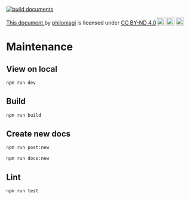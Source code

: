 [![build documents](https://github.com/tooppoo/armoredcore-extreme-mercenaries/actions/workflows/build.yml/badge.svg)](https://github.com/tooppoo/armoredcore-extreme-mercenaries/actions/workflows/build.yml)

 <p xmlns:cc="http://creativecommons.org/ns#" xmlns:dct="http://purl.org/dc/terms/"><a property="dct:title" rel="cc:attributionURL" href="https://github.com/tooppoo/armoredcore-extreme-mercenaries"> This document </a> by <a rel="cc:attributionURL dct:creator" property="cc:attributionName" href="https://twitter.com/Philomagi">philomagi</a> is licensed under <a href="https://creativecommons.org/licenses/by-nd/4.0/?ref=chooser-v1" target="_blank" rel="license noopener noreferrer" style="display:inline-block;">CC BY-ND 4.0<img style="height:22px!important;margin-left:3px;vertical-align:text-bottom;" src="https://mirrors.creativecommons.org/presskit/icons/cc.svg?ref=chooser-v1" alt=""><img style="height:22px!important;margin-left:3px;vertical-align:text-bottom;" src="https://mirrors.creativecommons.org/presskit/icons/by.svg?ref=chooser-v1" alt=""><img style="height:22px!important;margin-left:3px;vertical-align:text-bottom;" src="https://mirrors.creativecommons.org/presskit/icons/nd.svg?ref=chooser-v1" alt=""></a></p> 

# Maintenance
## View on local
```sh
npm run dev
```

## Build
```sh
npm run build
```

## Create new docs
```sh
npm run post:new
```
```sh
npm run docs:new
```

## Lint
```sh
npm run test
```